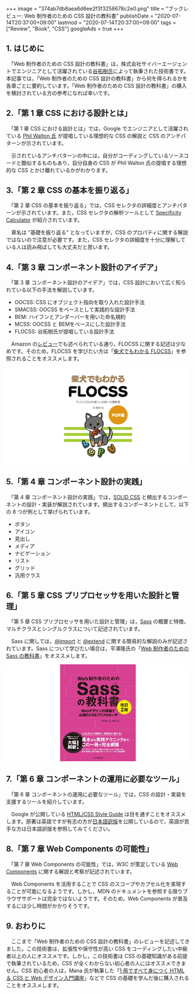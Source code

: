+++
image = "374ab7db8aea6d6ee2f3f3258678c2e0.png"
title = "ブックレビュー: Web 制作者のための CSS 設計の教科書"
publishDate = "2020-07-14T20:37:00+09:00"
lastmod = "2020-07-14T20:37:00+09:00"
tags = ["Review", "Book", "CSS"]
googleAds = true
+++

## 1. はじめに

　「Web 制作者のための CSS 設計の教科書」は，株式会社サイバーエージェントでエンジニアとして活躍されている[谷拓樹氏](https://twitter.com/hiloki?ref_src=twsrc%5Egoogle%7Ctwcamp%5Eserp%7Ctwgr%5Eauthor)によって執筆された技術書です。本記事では，「Web 制作者のための CSS 設計の教科書」から何を得られるかを各章ごとに要約しています。「Web 制作者のための CSS 設計の教科書」の購入を検討されている方の参考になれば幸いです。

## 2.「第 1 章 CSS における設計とは」

　「第 1 章 CSS における設計とは」では，Google でエンジニアとして活躍されている [Phil Walton 氏](https://twitter.com/philwalton) が提唱している理想的な CSS の解説と CSS のアンチパターンが示されています。

　示されているアンチパターンの中には，自分がコーディングしているソースコードと酷似するものもあり，自分自身の CSS が Phil Walton 氏の提唱する理想的な CSS とかけ離れているかがわかります。

## 3.「第 2 章 CSS の基本を振り返る」

　「第 2 章 CSS の基本を振り返る」では，CSS セレクタの詳細度とアンチパターンが示されています。また，CSS セレクタの解析ツールとして [Specificity Calculator](https://specificity.keegan.st/) が紹介されています。

　章名は "基礎を振り返る" となっていますが，CSS のプロパティに関する解説ではないので注意が必要です。また，CSS セレクタの詳細度を十分に理解している人は読み飛ばしても大丈夫だと思います。

## 4.「第 3 章 コンポーネント設計のアイデア」

　「第 3 章 コンポーネント設計のアイデア」では，CSS 設計において広く知られている以下の手法を解説しています。

* OOCSS: CSS にオブジェクト指向を取り入れた設計手法
* SMACSS: OOCSS をベースとして実践的な設計手法
* BEM: ハイフンとアンダーバーを用いた命名規約
* MCSS: OOCSS と BEMをベースにした設計手法
* FLOCSS: 谷拓樹氏が提唱している設計手法

　Amazon の[レビュー](https://amzn.to/3etAkpA)でも述べられている通り，FLOCSS に関する記述は少なめです。そのため，FLOCSS を学びたい方は「[柴犬でもわかる FLOCSS](https://mamehiko.booth.pm/items/1033385)」を参照されることをオススメします。

![](4fb17f1afa15e11fa4e0512d76cd2fa4.png)

## 5.「第 4 章 コンポーネント設計の実践」

　「第 4 章 コンポーネント設計の実践」では，[SOLID CSS](http://blog.millermedeiros.com/solid-css/) と頻出するコンポーネントの設計・実装が解説されています。頻出するコンポーネントとして，以下の 8 つが例として挙げられています。

* ボタン
* アイコン
* 見出し
* メディア
* ナビゲーション
* リスト
* グリッド
* 汎用クラス

## 6.「第 5 章 CSS プリプロセッサを用いた設計と管理」

　「第 5 章 CSS プリプロセッサを用いた設計と管理」は，[Sass](https://sass-lang.com/) の概要と特徴，マルチクラスとシングルクラスについて記述されています。

　Sass に関しては，[@import](https://sass-lang.com/documentation/at-rules/import) と [@extend](https://sass-lang.com/documentation/at-rules/extend) に関する簡易的な解説のみが記述されています。Sass について学びたい場合は，平澤隆氏の「[Web 制作者のための Sass の教科書](https://amzn.to/2AXP4zr)」をオススメします。

![](9d011bc939ee5aa53b04a340916089d8.png)

## 7.「第 6 章 コンポーネントの運用に必要なツール」

　「第 6 章 コンポーネントの運用に必要なツール」では，CSS の設計・実装を支援するツールを紹介しています。

　Google が公開している [HTML/CSS Style Guide](https://google.github.io/styleguide/htmlcssguide.html) は目を通すことをオススメします。原著は英語ですが有志の方が[日本語訳版](https://qiita.com/Sugima/items/785644372397595644ba)を公開しているので，英語が苦手な方は日本語訳版を参照してみてください。

## 8.「第 7 章 Web Components の可能性」

　「第 7 章 Web Components の可能性」では，W3C が策定している [Web Components](https://developer.mozilla.org/en-US/docs/Web/Web_Components) に関する解説と考察が記述されています。

　Web Components を活用することで CSS のスコープやカプセル化を実現することが可能になるようです。しかし，MDN のドキュメントを参照する限りブラウザサポートは完全ではないようです。そのため，Web Components が普及するには少し時間がかかりそうです。

## 9. おわりに

　ここまで「Web 制作者のための CSS 設計の教科書」のレビューを記述してきました。この技術書は，拡張性や保守性が高い CSS をコーディングしたい中級者以上の人にオススメです。しかし，この技術書は CSS の基礎知識がある前提で執筆されているため，CSS が全くわからない初心者の人にはオススメできません。CSS 初心者の人は，Mana 氏が執筆した「[1 冊ですべて身につく HTML ＆ CSS と Web デザイン入門講座](https://amzn.to/32mSBmp)」などで CSS の基礎を学んだ後に購入されることをオススメします。